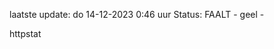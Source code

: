 laatste update: 
do 14-12-2023  0:46   uur 
Status: FAALT - geel - 
<div class="service Y">httpstat</div>